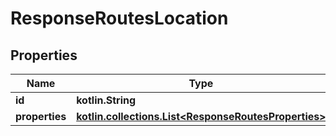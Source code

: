 
# ResponseRoutesLocation

## Properties
Name | Type | Description | Notes
------------ | ------------- | ------------- | -------------
**id** | **kotlin.String** |  | 
**properties** | [**kotlin.collections.List&lt;ResponseRoutesProperties&gt;**](ResponseRoutesProperties.md) |  | 



